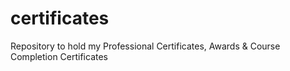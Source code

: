 # certificates
Repository to hold my Professional Certificates, Awards &amp; Course Completion Certificates

